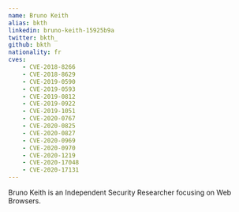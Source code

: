 ```yaml
---
name: Bruno Keith
alias: bkth
linkedin: bruno-keith-15925b9a
twitter: bkth_
github: bkth
nationality: fr
cves:
    - CVE-2018-8266
    - CVE-2018-8629
    - CVE-2019-0590
    - CVE-2019-0593
    - CVE-2019-0812
    - CVE-2019-0922
    - CVE-2019-1051
    - CVE-2020-0767
    - CVE-2020-0825
    - CVE-2020-0827
    - CVE-2020-0969
    - CVE-2020-0970
    - CVE-2020-1219
    - CVE-2020-17048
    - CVE-2020-17131
---
```

Bruno Keith is an Independent Security Researcher focusing on Web Browsers.